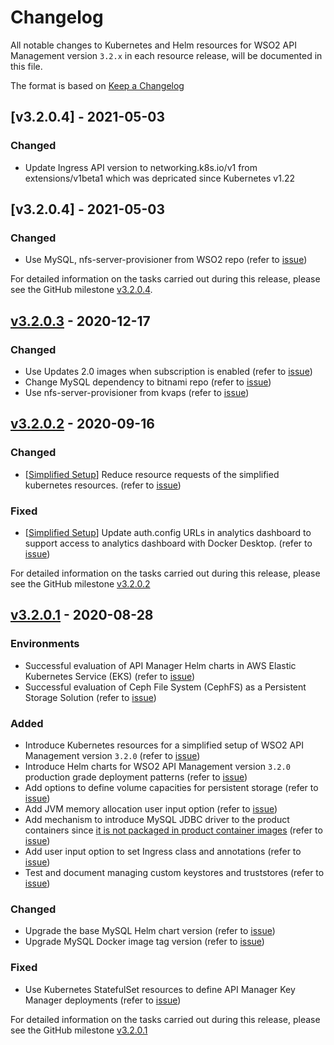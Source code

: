 # Changelog

All notable changes to Kubernetes and Helm resources for WSO2 API Management version `3.2.x` in each resource release,
will be documented in this file.

The format is based on [Keep a Changelog](https://keepachangelog.com/en/1.0.0/)

## [v3.2.0.4] - 2021-05-03

### Changed

- Update Ingress API version to networking.k8s.io/v1 from extensions/v1beta1 which was depricated since Kubernetes v1.22

## [v3.2.0.4] - 2021-05-03

### Changed

- Use MySQL, nfs-server-provisioner from WSO2 repo (refer to [issue](https://github.com/wso2/kubernetes-apim/issues/488))

For detailed information on the tasks carried out during this release, please see the GitHub milestone
[v3.2.0.4](https://github.com/wso2/kubernetes-apim/milestone/20).

## [v3.2.0.3] - 2020-12-17

### Changed

- Use Updates 2.0 images when subscription is enabled (refer to [issue](https://github.com/wso2/kubernetes-apim/issues/478))
- Change MySQL dependency to bitnami repo (refer to [issue](https://github.com/wso2/kubernetes-apim/issues/479))
- Use nfs-server-provisioner from kvaps (refer to [issue](https://github.com/wso2/kubernetes-apim/issues/481))

## [v3.2.0.2] - 2020-09-16

### Changed

- [[Simplified Setup](https://github.com/wso2/kubernetes-apim/tree/master/simple)] Reduce resource requests of the simplified kubernetes resources.  (refer to [issue](https://github.com/wso2/kubernetes-apim/issues/459))

### Fixed

- [[Simplified Setup](https://github.com/wso2/kubernetes-apim/tree/master/simple)] Update auth.config URLs in analytics dashboard to support access to analytics dashboard with Docker Desktop. (refer to [issue](https://github.com/wso2/kubernetes-apim/issues/460))

For detailed information on the tasks carried out during this release, please see the GitHub milestone
[v3.2.0.2](https://github.com/wso2/kubernetes-apim/milestone/17)

## [v3.2.0.1] - 2020-08-28

### Environments

- Successful evaluation of API Manager Helm charts in AWS Elastic Kubernetes Service (EKS) (refer to [issue](https://github.com/wso2/kubernetes-apim/issues/432))
- Successful evaluation of Ceph File System (CephFS) as a Persistent Storage Solution (refer to [issue](https://github.com/wso2/kubernetes-apim/issues/410))

### Added

- Introduce Kubernetes resources for a simplified setup of WSO2 API Management version `3.2.0` (refer to [issue](https://github.com/wso2/kubernetes-apim/issues/428))
- Introduce Helm charts for WSO2 API Management version `3.2.0` production grade deployment patterns (refer to [issue](https://github.com/wso2/kubernetes-apim/issues/399))
- Add options to define volume capacities for persistent storage (refer to [issue](https://github.com/wso2/kubernetes-apim/issues/406))
- Add JVM memory allocation user input option (refer to [issue](https://github.com/wso2/kubernetes-apim/issues/375))
- Add mechanism to introduce MySQL JDBC driver to the product containers since [it is not packaged in product container images](https://github.com/wso2/docker-apim/issues/321)
  (refer to [issue](https://github.com/wso2/kubernetes-apim/issues/427))
- Add user input option to set Ingress class and annotations (refer to [issue](https://github.com/wso2/kubernetes-apim/issues/446))
- Test and document managing custom keystores and truststores (refer to [issue](https://github.com/wso2/kubernetes-apim/issues/401))

### Changed

- Upgrade the base MySQL Helm chart version (refer to [issue](https://github.com/wso2/kubernetes-apim/issues/445))
- Upgrade MySQL Docker image tag version (refer to [issue](https://github.com/wso2/kubernetes-apim/issues/430))

### Fixed

- Use Kubernetes StatefulSet resources to define API Manager Key Manager deployments (refer to [issue](https://github.com/wso2/kubernetes-apim/issues/436))

For detailed information on the tasks carried out during this release, please see the GitHub milestone
[v3.2.0.1](https://github.com/wso2/kubernetes-apim/milestone/15)

[v3.2.0.3]: https://github.com/wso2/kubernetes-apim/compare/v3.2.0.3...v3.2.0.3
[v3.2.0.2]: https://github.com/wso2/kubernetes-apim/compare/v3.2.0.1...v3.2.0.2
[v3.2.0.1]: https://github.com/wso2/kubernetes-apim/compare/v3.1.0.3...v3.2.0.1
